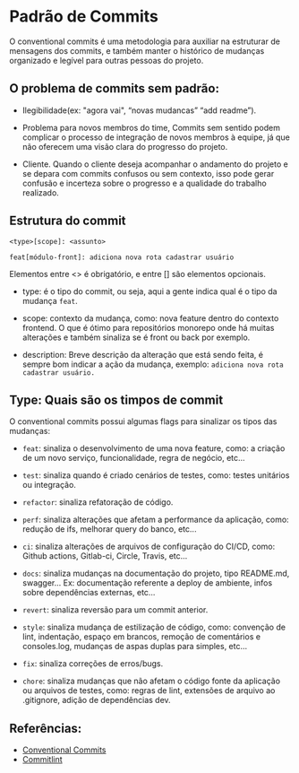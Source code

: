 # Padrão de Commits 

O conventional commits é uma metodologia para auxiliar na estruturar de mensagens dos commits, e também manter o histórico de mudanças organizado e legível para outras pessoas do projeto.

## O problema de commits sem padrão:

- Ilegibilidade(ex: "agora vai", “novas mudancas” “add readme”).

- Problema para novos membros do time, Commits sem sentido podem complicar o processo de integração de novos membros à equipe, já que não oferecem uma visão clara do progresso do projeto.

- Cliente. Quando o cliente deseja acompanhar o andamento do projeto e se depara com commits confusos ou sem contexto, isso pode gerar confusão e incerteza sobre o progresso e a qualidade do trabalho realizado.

## Estrutura do commit


```shell
<type>[scope]: <assunto>

feat[módulo-front]: adiciona nova rota cadastrar usuário
```

Elementos entre <> é obrigatório, e entre [] são elementos opcionais.

- type: é o tipo do commit, ou seja, aqui a gente indica qual é o tipo da mudança `feat`.

- scope: contexto da mudança, como: nova feature dentro do contexto frontend. O que é ótimo para repositórios monorepo onde há muitas alterações e também sinaliza se é front ou back por exemplo.

- description: Breve descrição da alteração que está sendo feita, é sempre bom indicar a ação da mudança, exemplo: `adiciona nova rota cadastrar usuário.`


## Type: Quais são os timpos de commit

O conventional commits possui algumas flags para sinalizar os tipos das mudanças:

- `feat`: sinaliza o desenvolvimento de uma nova feature, como: a criação de um novo serviço, funcionalidade, regra de negócio, etc…

- `test`: sinaliza quando é criado cenários de testes, como: testes unitários ou integração.

- `refactor`: sinaliza refatoração de código.

- `perf`: sinaliza alterações que afetam a performance da aplicação, como: redução de ifs, melhorar query do banco, etc...

- `ci`: sinaliza alterações de arquivos de configuração do CI/CD, como: Github actions, Gitlab-ci, Circle, Travis, etc…

- `docs`: sinaliza mudanças na documentação do projeto, tipo README.md, swagger... Ex: documentação referente a deploy de ambiente, infos sobre dependências externas, etc…

- `revert`: sinaliza reversão para um commit anterior.

- `style`: sinaliza mudança de estilização de código, como: convenção de lint, indentação, espaço em brancos, remoção de comentários e consoles.log, mudanças de aspas duplas para simples, etc…

- `fix`: sinaliza correções de erros/bugs.

- `chore`: sinaliza mudanças que não afetam o código fonte da aplicação ou arquivos de testes, como: regras de lint, extensões de arquivo ao .gitignore, adição de dependências dev.

## Referências:

- [Conventional Commits](https://www.conventionalcommits.org/pt-br/v1.0.0-beta.4/)
- [Commitlint](https://commitlint.js.org/#/)